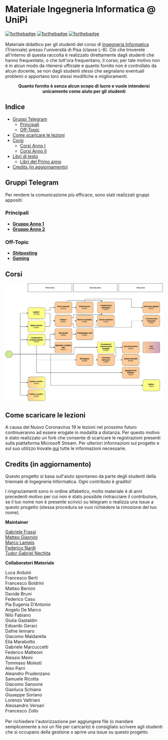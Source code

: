 # Materiale Ingegneria Informatica @ UniPi
[![forthebadge](https://forthebadge.com/images/badges/built-with-love.svg)](https://forthebadge.com)
[![forthebadge](https://forthebadge.com/images/badges/uses-git.svg)](https://forthebadge.com)
[![forthebadge](https://forthebadge.com/images/badges/check-it-out.svg)](https://forthebadge.com)
<br><br>
Materiale didattico per gli studenti del corso di [Ingegneria Informatica](https://www.unipi.it/index.php/lauree/corso/10276) (Triennale) presso l'università di Pisa (classe L-8). Ciò che troverete all'interno di questa raccolta è realizzato direttamente dagli studenti che hanno frequentato, o che tutt'ora frequentano, il corso; per tale motivo non è in alcun modo da ritenersi ufficiale e quanto fornito non è controllato da alcun docente, se non dagli studenti stessi che segnalano eventuali problemi o apportano loro stessi modifiche e miglioramenti.
<p align="center"><b>Quanto fornito è senza alcun scopo di lucro e vuole intendersi unicamente come aiuto per gli studenti</b></p>

## Indice
  - [Gruppi Telegram](#gruppi-telegram)
    - [Principali](#principali)
    - [Off-Topic](#off-topic)
  - [Come scaricare le lezioni](#come-scaricare-le-lezioni)  
  - [Corsi](#corsi)
    - [Corsi Anno I](#corsi-anno-i)
    - [Corsi Anno II](#corsi-anno-ii)
  - [Libri di testo](#libri-di-testo)
    - [Libri del Primo anno](#libri-del-primo-anno)
  - [Credits (in aggiornamento)](#credits-in-aggiornamento)


## Gruppi Telegram
Per rendere la comunicazione più efficace, sono stati realizzati gruppi appositi:

### Principali
- **[ Gruppo Anno 1](https://kutt.it/inginf1)**
- **[ Gruppo Anno 2](https://kutt.it/inginf2)**

### Off-Topic
- **[Shitposting](https://t.me/joinchat/ALDXWEt7IxLWwQ1i5x4fvA)**
- **[Gaming](https://t.me/joinchat/Cb7psFd1nwYjtrMekE51hg)**

## Corsi
<!--
Di seguito sono elencati tutti i corsi tenuti dai docenti, separati per anno di corso e semestre nel quale esso viene erogato.
 ###  Corsi Anno I  [AA.2019-2020] 
 1. _Primo semestre_
      
      1. **Algebra Lineare** (12 cfu con Analisi II) - [Longo Placido](http://pagine.dm.unipi.it/alan/)
      2. **Analisi Matematica I** (12 cfu) - [Luigi Carlo Berselli](http://pagine.dm.unipi.it/berselli/dida/maindida.html)
      3. **Fondamenti di Programmazione** (9 cfu) - [Marco Cococcioni](http://www.iet.unipi.it/m.cococcioni/) -->
   
 <!--2. _Secondo semestre_
      
      1. **Algoritmi e Strutture Dati** (6 cfu) - [Nicoletta De Francesco](http://www.iet.unipi.it/n.defrancesco/) - Antonio Luca Alfeo
      2. **Analisi Matematica II** (12 cfu con Algebra lineare) - [Longo Placido](http://pagine.dm.unipi.it/alan/)
      3. **Basi di Dati** (9 cfu) - Gigliola Vaglini - [Francesco Pistolesi](http://www.iet.unipi.it/f.pistolesi/teaching.html)
      4. **Fisica Generale I** (12 cfu) - [Guido Emilio Tonelli](http://www2.ing.unipi.it/~a004898/) - [Maria Agnese Ciocci](https://www.pi.infn.it/~ciocci/) -->

<!-- ### Corsi Anno II [AA.2020-2021]
<!--
1. _Primo semestre_
      1. **Calcolo Numerico** (6 cfu) - [Paolo Ghelardoni](http://pagine.dm.unipi.it/ghelardoni/)
      2. **Elettrotecnica** (6 cfu) - [Emanuele Crisostomi](https://people.unipi.it/emanuele_crisostomi/didattica/)
      3. **Progettazione WEB** (6 cfu) - [Francesco Marcelloni](http://www.iet.unipi.it/f.marcelloni/)
      4. **Reti Logiche** (9 cfu) - [Giovanni Stea](http://docenti.ing.unipi.it/~a080368/Teaching/RetiLogiche/index_RL.html) - Raffaele Zippo -->
  <!--
2. _Secondo semestre_
      1. **Ricerca Operativa** (9 cfu) - [Massimo Pappalardo](http://pages.di.unipi.it/mpappalardo/)
      2. **Fondamenti di Automatica** (9 cfu) - [Mario Innocenti](https://people.unipi.it/mario_innocenti/) - [Lorenzo Pollini](https://people.unipi.it/lorenzo_pollini/)
      3. **Economia e Organizzazione Aziendale** (6 cfu) - Antonella Martini - Paola Belinghieri
      4. **Calcolatori Elettronici** (9 cfu) - [Giuseppe Lettieri](http://www.iet.unipi.it/g.lettieri/) -->

![An image](https://github.com/Guray00/IngegneriaInformatica/blob/master/propedeuticita_schema.png?raw=true) <!-- .element height="25%" width="25%" -->

## Come scaricare le lezioni
A causa del Nuovo Coronavirus 19 le lezioni nel prossimo futuro continueranno ad essere erogate in modalità a distanza. Per questo motivo è stato realizzato un fork che consente di scaricare le registrazioni presenti sulla piattaforma Microsoft Stream. Per ulteriori informazioni sul progetto e sul suo utilizzo trovate [qui](https://github.com//Guray00/destreamer-unipi) tutte le informazioni necessarie.

<!--- ## Libri di testo

Di seguito trovate una lista dei libri di testo suggeriti per ogni corso (potrebbe non essere sempre aggiornato, verificare).
I testi, in base all'esperienza degli studenti, si suddividono in:

1) **Non necessario**: Il materiale fornito dal professore è sufficiente per passare l'esame.
2) **Utile**: Utile per vedere più nel dettaglio alcuni argomenti.
3) **Consigliato**: Il libro è consigliato per seguire il corso del professore.
4) **Fondamentale**: Il libro di testo risulta imprescindibile per seguire il corso.

### Libri del Primo anno  

- **Analisi Matematica I** - _Consigliato_<br>
  **Testo consigliato**: Analisi matematica I di _Carlo D. Pagani & Sandro Salsa_.  

- **Fondamenti di Programmazione** - _Utile_    
  **Testo consigliato**:<br> 
      1) "Introduzione alla programmazione ed elementi di strutture dati con il linguaggio C++" [dalla 5° in poi] di _Andrea Domenici, Graziano Frosini_.<br>
      2) "Note sull’organizzazione di un calcolatore e Rappresentazione dell’informazione" di _Paolo Corsini, Graziano Frosini_<br>
  **Note studenti**: Il professore mette delle slide a disposizione sufficenti, il testo approfondisce però in modo più accurato alcuni argomenti.

- **Algebra Lineare e Analisi Matematica II** - _Non necessario_    
  **Testo consigliato**:<br> 
      1) "Algebra Lineare" di _Serge Lang_<br>
  **Note studenti**: Bastano le dispense fornite dal docente. 
 
- **Basi di Dati** - _Utile_  
  **Testo consigliato**:<br> 
      1) "Basi di Dati" di _Paolo Atzeni, Stefano Ceri & altri_<br>
  **Note studenti**: I professori mettono delle slide a disposizione, quelle di Pistolesi su SQL sono molto valide.   

- **Fisica Generale I** - _Consigliato_    
  **Testo consigliato**:<br> 
      1) "Fisica per scienze e ingegneria volumi 1 & 2" di _Raymond A. Serway & altri_        

- **Algoritmi e Strutture Dati** - _Non necessario_    
  **Note studenti**: La professoressa mette una dispensa molto completa a disposizione.  
  
### Libri del Secondo anno  

- **Calcolo Numerico** - _Non necessario_<br>
  **Testo consigliato**: Nessuno.<br> 
  **Note studenti**: Il professore mette delle slide a disposizione sufficenti, il testo approfondisce però in modo più accurato alcuni argomenti.<br>

- **Elettrotecnica** - _Utile_    
  **Testo consigliato**:<br> 
      1) "Lezioni di Elettrotecnica" di _Marco Raugi_.<br>
      2) "Eserciziario elettrotecnica" di _Francesco Bertoncini_.<br>
  **Note studenti**: Consigliato per alcune cose ma possono essere sufficienti gli appunti.

- **Reti Logiche** - _Fondamentale_    
  **Testo consigliato**:<br> 
      1) "Dalle porte AND, OR, NOT al Sistema calcolatore" di _Paolo Corsini_, edizioni ETS <br>
      2) "Circuiti logici per le operazioni sui numeri naturali e sui numeri interi" di _Paolo Corsini_, edizioni ETS<br>
      3) "Il Calcolatore Didattico C86.32" di _Paolo Corsini_, edizioni ETS (nuova edizione)<br>
  **Note studenti**: Definire i libri sopra essenziali è dire decisamente poco, per cui l'acquisto è molto più che consigliato.<br>
  
- **Progettazione web** - _Non necessario_<br>
  **Testo consigliato**: Nessuno.<br> 
  **Note studenti**: Il professore mette a disposizione delle diapositive in inglese. Si consiglia di seguire i laboratori.<br>*/--->
  
## Credits (in aggiornamento)

Questo progetto si basa sull'aiuto spontaneo da parte degli studenti della triennale di Ingegneria Informatica. Ogni contributo è gradito!

I ringraziamenti sono in ordine alfabetico, molto materiale è di anni precedenti motivo per cui non è stato possibile rintracciare il contributore, se il tuo nome non è presente scrivici su telegram o realizza una issue a questo progetto (stessa procedura se vuoi richiedere la rimozione del tuo nome).

**Maintainer**

[Gabriele Frassi](https://github.com/gabrielefrax)<br>
[Matteo Giannini](https://github.com/matteogiannini)<br>
[Marco Lampis](https://github.com/Guray00)<br>
[Federico Nardi](https://github.com/fedenardii)<br>
[Tudor Gabriel Nechita](https://github.com/NechGab)

**Collaboratori Materiale**

Luca Arduini<br>
Francesco Berti<br>
Francesco Boldrini<br>
Matteo Bernini<br>
Davide Bruni<br>
Federico Casu<br>
Pia Eugenia D'Antonio<br>
Angelo De Marco<br>
Nilo Fabiano<br>
Giulia Gastaldin<br>
Edoardo Geraci<br>
Dafne Iennaro<br>
Giacomo Maldarella<br>
Elia Marabotto<br>
Gabriele Marcuccetti<br>
Federico Matteoni<br>
Alessio Meini<br>
Tommaso Molesti<br>
Alex Parri<br>
Aleandro Prudenzano<br>
Samuele Ricotta<br>
Giacomo Sansone<br>
Gianluca Schiano<br>
Giuseppe Soriano<br>
Lorenzo Valtriani<br>
Alessandro Versari<br>
Francesco Zollo<br><br>
Per richiedere l'autorizzazione per aggiungere file (o mandare semplicemente a noi un file per caricarlo) è consigliato scrivere agli studenti che si occupano della gestione o aprire una issue su questo progetto.
